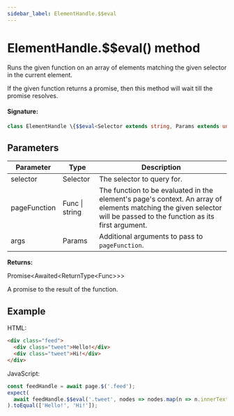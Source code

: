```yaml
---
sidebar_label: ElementHandle.$$eval
---
```


# ElementHandle.$$eval() method

Runs the given function on an array of elements matching the given selector in the current element.

If the given function returns a promise, then this method will wait till the promise resolves.

#### Signature:

```typescript
class ElementHandle \{$$eval<Selector extends string, Params extends unknown[], Func extends EvaluateFuncWith<Array<NodeFor<Selector>>, Params> = EvaluateFuncWith<Array<NodeFor<Selector>>, Params>>(selector: Selector, pageFunction: Func | string, ...args: Params): Promise<Awaited<ReturnType<Func>>>;\}
```

## Parameters

| Parameter    | Type           | Description                                                                                                                                                          |
| ------------ | -------------- | -------------------------------------------------------------------------------------------------------------------------------------------------------------------- |
| selector     | Selector       | The selector to query for.                                                                                                                                           |
| pageFunction | Func \| string | The function to be evaluated in the element's page's context. An array of elements matching the given selector will be passed to the function as its first argument. |
| args         | Params         | Additional arguments to pass to <code>pageFunction</code>.                                                                                                           |

**Returns:**

Promise&lt;Awaited&lt;ReturnType&lt;Func&gt;&gt;&gt;

A promise to the result of the function.

## Example

HTML:

```html
<div class="feed">
  <div class="tweet">Hello!</div>
  <div class="tweet">Hi!</div>
</div>
```

JavaScript:

```ts
const feedHandle = await page.$('.feed');
expect(
  await feedHandle.$$eval('.tweet', nodes => nodes.map(n => n.innerText))
).toEqual(['Hello!', 'Hi!']);
```
